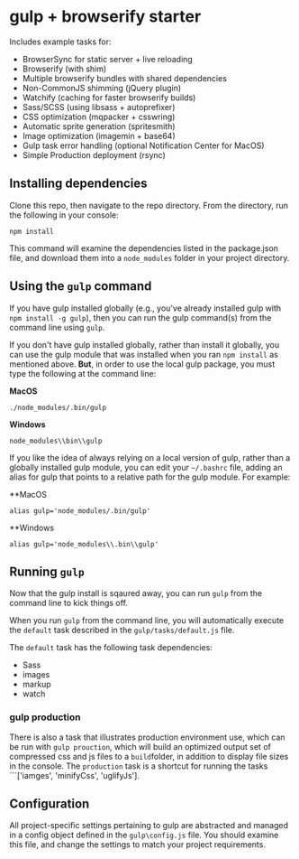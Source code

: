 # gulp + browserify starter

Includes example tasks for:

* BrowserSync for static server + live reloading
* Browserify (with shim)
* Multiple browserify bundles with shared dependencies
* Non-CommonJS shimming (jQuery plugin)
* Watchify (caching for faster browserify builds)
* Sass/SCSS (using libsass + autoprefixer)
* CSS optimization (mqpacker + csswring)
* Automatic sprite generation (spritesmith)
* Image optimization (imagemin + base64)
* Gulp task error handling (optional Notification Center for MacOS)
* Simple Production deployment (rsync)


## Installing dependencies

Clone this repo, then navigate to the repo directory. From the directory, run the following in your console:

```
npm install
```

This command will examine the dependencies listed in the package.json file, and download them into a ```node_modules``` folder in your project directory.


## Using the ```gulp``` command

If you have gulp installed globally (e.g., you've already installed gulp with ```npm install -g gulp```), then you can run the gulp command(s) from the command line using ```gulp```.

If you don't have gulp installed globally, rather than install it globally, you can use the gulp module that was installed when you ran ```npm install``` as mentioned above. **But**, in order to use the local gulp package, you must type the following at the command line:

**MacOS**
```
./node_modules/.bin/gulp
```
**Windows**
```
node_modules\\bin\\gulp
```

If you like the idea of always relying on a local version of gulp, rather than a globally installed gulp module, you can edit your ```~/.bashrc``` file, adding an alias for gulp that points to a relative path for the gulp module. For example:

**MacOS
```
alias gulp='node_modules/.bin/gulp'
```

**Windows
```
alias gulp='node_modules\\.bin\\gulp'
```

## Running ```gulp```

Now that the gulp install is sqaured away, you can run ```gulp``` from the command line to kick things off.

When you run ```gulp``` from the command line, you will automatically execute the ```default``` task described in the ```gulp/tasks/default.js``` file.

The ```default``` task has the following task dependencies:

* Sass
* images
* markup
* watch


### gulp production
There is also a task that illustrates production environment use, which can be run with ```gulp prouction```, which will build an optimized output set of compressed css and js files to a ```build```folder, in addition to display file sizes in the console. The ```production``` task is a shortcut for running the tasks ```['iamges', 'minifyCss', 'uglifyJs'].

## Configuration

All project-specific settings pertaining to gulp are abstracted and managed in a config object defined in the ```gulp\config.js``` file. You should examine this file, and change the settings to match your project requirements.
